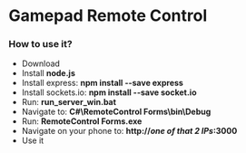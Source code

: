 # Gamepad Remote Control #

### How to use it? ###

* Download
* Install **node.js**
* Install express: **npm install --save express**
* Install sockets.io: **npm install --save socket.io**
* Run: **run_server_win.bat**
* Navigate to: **C#\RemoteControl Forms\bin\Debug**
* Run: **RemoteControl Forms.exe**
* Navigate on your phone to: **http://*one of that 2 IPs*:3000**
* Use it
